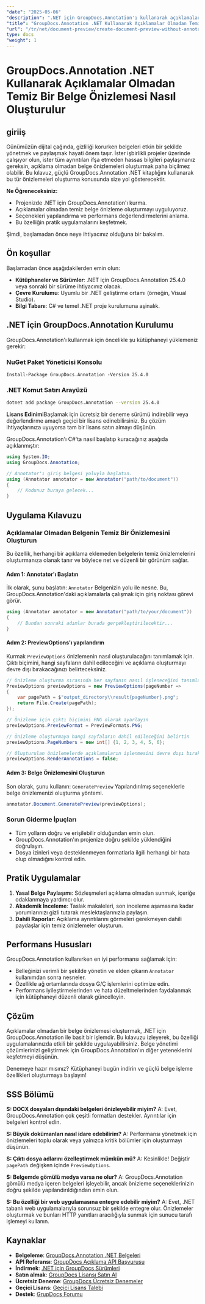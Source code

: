```yaml
---
"date": "2025-05-06"
"description": ".NET için GroupDocs.Annotation'ı kullanarak açıklamalar olmadan belge önizlemelerinin nasıl oluşturulacağını öğrenin; böylece işbirlikli projelerde gizlilik ve netlik sağlanır."
"title": "GroupDocs.Annotation .NET Kullanarak Açıklamalar Olmadan Temiz Bir Belge Önizlemesi Nasıl Oluşturulur"
"url": "/tr/net/document-preview/create-document-preview-without-annotations-groupdocs-dotnet/"
type: docs
"weight": 1
---
```


# GroupDocs.Annotation .NET Kullanarak Açıklamalar Olmadan Temiz Bir Belge Önizlemesi Nasıl Oluşturulur

## giriiş

Günümüzün dijital çağında, gizliliği korurken belgeleri etkin bir şekilde yönetmek ve paylaşmak hayati önem taşır. İster işbirlikli projeler üzerinde çalışıyor olun, ister tüm ayrıntıları ifşa etmeden hassas bilgileri paylaşmanız gereksin, açıklama olmadan belge önizlemeleri oluşturmak paha biçilmez olabilir. Bu kılavuz, güçlü GroupDocs.Annotation .NET kitaplığını kullanarak bu tür önizlemeleri oluşturma konusunda size yol gösterecektir.

**Ne Öğreneceksiniz:**
- Projenizde .NET için GroupDocs.Annotation'ı kurma.
- Açıklamalar olmadan temiz belge önizleme oluşturmayı uyguluyoruz.
- Seçenekleri yapılandırma ve performans değerlendirmelerini anlama.
- Bu özelliğin pratik uygulamalarını keşfetmek.

Şimdi, başlamadan önce neye ihtiyacınız olduğuna bir bakalım.

## Ön koşullar

Başlamadan önce aşağıdakilerden emin olun:
- **Kütüphaneler ve Sürümler**: .NET için GroupDocs.Annotation 25.4.0 veya sonraki bir sürüme ihtiyacınız olacak.
- **Çevre Kurulumu**: Uyumlu bir .NET geliştirme ortamı (örneğin, Visual Studio).
- **Bilgi Tabanı**: C# ve temel .NET proje kurulumuna aşinalık.

## .NET için GroupDocs.Annotation Kurulumu

GroupDocs.Annotation'ı kullanmak için öncelikle şu kütüphaneyi yüklemeniz gerekir:

### NuGet Paket Yöneticisi Konsolu
```shell
Install-Package GroupDocs.Annotation -Version 25.4.0
```

### .NET Komut Satırı Arayüzü
```bash
dotnet add package GroupDocs.Annotation --version 25.4.0
```

**Lisans Edinimi**Başlamak için ücretsiz bir deneme sürümü indirebilir veya değerlendirme amaçlı geçici bir lisans edinebilirsiniz. Bu çözüm ihtiyaçlarınıza uyuyorsa tam bir lisans satın almayı düşünün.

GroupDocs.Annotation'ı C#'ta nasıl başlatıp kuracağınız aşağıda açıklanmıştır:

```csharp
using System.IO;
using GroupDocs.Annotation;

// Annotator'ı giriş belgesi yoluyla başlatın.
using (Annotator annotator = new Annotator("path/to/document"))
{
    // Kodunuz buraya gelecek...
}
```

## Uygulama Kılavuzu

### Açıklamalar Olmadan Belgenin Temiz Bir Önizlemesini Oluşturun

Bu özellik, herhangi bir açıklama eklemeden belgelerin temiz önizlemelerini oluşturmanıza olanak tanır ve böylece net ve düzenli bir görünüm sağlar.

#### Adım 1: Annotator'ı Başlatın
İlk olarak, şunu başlatın: `Annotator` Belgenizin yolu ile nesne. Bu, GroupDocs.Annotation'daki açıklamalarla çalışmak için giriş noktası görevi görür.

```csharp
using (Annotator annotator = new Annotator("path/to/your/document"))
{
    // Bundan sonraki adımlar burada gerçekleştirilecektir...
}
```

#### Adım 2: PreviewOptions'ı yapılandırın

Kurmak `PreviewOptions` önizlemenin nasıl oluşturulacağını tanımlamak için. Çıktı biçimini, hangi sayfaların dahil edileceğini ve açıklama oluşturmayı devre dışı bırakacağınızı belirteceksiniz.

```csharp
// Önizleme oluşturma sırasında her sayfanın nasıl işleneceğini tanımlayın
PreviewOptions previewOptions = new PreviewOptions(pageNumber =>
{
    var pagePath = $"output_directory\\result{pageNumber}.png";
    return File.Create(pagePath);
});

// Önizleme için çıktı biçimini PNG olarak ayarlayın
previewOptions.PreviewFormat = PreviewFormats.PNG;

// Önizleme oluşturmaya hangi sayfaların dahil edileceğini belirtin
previewOptions.PageNumbers = new int[] {1, 2, 3, 4, 5, 6};

// Oluşturulan önizlemelerde açıklamaların işlenmesini devre dışı bırak
previewOptions.RenderAnnotations = false;
```

#### Adım 3: Belge Önizlemesini Oluşturun

Son olarak, şunu kullanın: `GeneratePreview` Yapılandırılmış seçeneklerle belge önizlemenizi oluşturma yöntemi.

```csharp
annotator.Document.GeneratePreview(previewOptions);
```

### Sorun Giderme İpuçları
- Tüm yolların doğru ve erişilebilir olduğundan emin olun.
- GroupDocs.Annotation'ın projenize doğru şekilde yüklendiğini doğrulayın.
- Dosya izinleri veya desteklenmeyen formatlarla ilgili herhangi bir hata olup olmadığını kontrol edin.

## Pratik Uygulamalar

1. **Yasal Belge Paylaşımı**: Sözleşmeleri açıklama olmadan sunmak, içeriğe odaklanmaya yardımcı olur.
2. **Akademik İnceleme**: Taslak makaleleri, son inceleme aşamasına kadar yorumlarınızı gizli tutarak meslektaşlarınızla paylaşın.
3. **Dahili Raporlar**: Açıklama ayrıntılarını görmeleri gerekmeyen dahili paydaşlar için temiz önizlemeler oluşturun.

## Performans Hususları

GroupDocs.Annotation kullanırken en iyi performansı sağlamak için:
- Belleğinizi verimli bir şekilde yönetin ve elden çıkarın `Annotator` kullanımdan sonra nesneler.
- Özellikle ağ ortamlarında dosya G/Ç işlemlerini optimize edin.
- Performans iyileştirmelerinden ve hata düzeltmelerinden faydalanmak için kütüphaneyi düzenli olarak güncelleyin.

## Çözüm

Açıklamalar olmadan bir belge önizlemesi oluşturmak, .NET için GroupDocs.Annotation ile basit bir işlemdir. Bu kılavuzu izleyerek, bu özelliği uygulamalarınızda etkili bir şekilde uygulayabilirsiniz. Belge yönetimi çözümlerinizi geliştirmek için GroupDocs.Annotation'ın diğer yeteneklerini keşfetmeyi düşünün.

Denemeye hazır mısınız? Kütüphaneyi bugün indirin ve güçlü belge işleme özellikleri oluşturmaya başlayın!

## SSS Bölümü

**S: DOCX dosyaları dışındaki belgeleri önizleyebilir miyim?**
A: Evet, GroupDocs.Annotation çok çeşitli formatları destekler. Ayrıntılar için belgeleri kontrol edin.

**S: Büyük dokümanları nasıl idare edebilirim?**
A: Performansı yönetmek için önizlemeleri toplu olarak veya yalnızca kritik bölümler için oluşturmayı düşünün.

**S: Çıktı dosya adlarını özelleştirmek mümkün mü?**
A: Kesinlikle! Değiştir `pagePath` değişken içinde `PreviewOptions`.

**S: Belgemde gömülü medya varsa ne olur?**
A: GroupDocs.Annotation gömülü medya içeren belgeleri işleyebilir, ancak önizleme seçeneklerinizin doğru şekilde yapılandırıldığından emin olun.

**S: Bu özelliği bir web uygulamasına entegre edebilir miyim?**
A: Evet, .NET tabanlı web uygulamalarıyla sorunsuz bir şekilde entegre olur. Önizlemeler oluşturmak ve bunları HTTP yanıtları aracılığıyla sunmak için sunucu tarafı işlemeyi kullanın.

## Kaynaklar
- **Belgeleme**: [GroupDocs.Annotation .NET Belgeleri](https://docs.groupdocs.com/annotation/net/)
- **API Referansı**: [GroupDocs Açıklama API Başvurusu](https://reference.groupdocs.com/annotation/net/)
- **İndirmek**: [.NET için GroupDocs Sürümleri](https://releases.groupdocs.com/annotation/net/)
- **Satın almak**: [GroupDocs Lisansı Satın Al](https://purchase.groupdocs.com/buy)
- **Ücretsiz Deneme**: [GroupDocs Ücretsiz Denemeler](https://releases.groupdocs.com/annotation/net/)
- **Geçici Lisans**: [Geçici Lisans Talebi](https://purchase.groupdocs.com/temporary-license/)
- **Destek**: [GrupDocs Forumu](https://forum.groupdocs.com/c/annotation/)